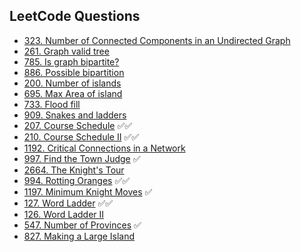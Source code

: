 ## LeetCode Questions

- [323. Number of Connected Components in an Undirected Graph](https://leetcode.com/problems/number-of-connected-components-in-an-undirected-graph/)
- [261. Graph valid tree](https://leetcode.com/problems/graph-valid-tree/)
- [785. Is graph bipartite?](https://leetcode.com/problems/is-graph-bipartite/)
- [886. Possible bipartition](https://leetcode.com/problems/possible-bipartition/)
- [200. Number of islands](https://leetcode.com/problems/number-of-islands/)
- [695. Max Area of island](https://leetcode.com/problems/max-area-of-island/)
- [733. Flood fill](https://leetcode.com/problems/flood-fill/)
- [909. Snakes and ladders](https://leetcode.com/problems/snakes-and-ladders/)
- [207. Course Schedule](https://leetcode.com/problems/course-schedule/) ✅✅
- [210. Course Schedule II](https://leetcode.com/problems/course-schedule-ii/) ✅✅
- [1192. Critical Connections in a Network](https://leetcode.com/problems/critical-connections-in-a-network/)
- [997. Find the Town Judge](https://leetcode.com/problems/find-the-town-judge/) ✅
- [2664. The Knight's Tour](https://leetcode.com/problems/the-knights-tour/)
- [994. Rotting Oranges](https://leetcode.com/problems/rotting-oranges/) ✅✅
- [1197. Minimum Knight Moves](https://leetcode.com/problems/minimum-knight-moves/) ✅
- [127. Word Ladder](https://leetcode.com/problems/word-ladder/) ✅✅
- [126. Word Ladder II](https://leetcode.com/problems/word-ladder-ii/)
- [547. Number of Provinces](https://leetcode.com/problems/number-of-provinces/) ✅
- [827. Making a Large Island](https://leetcode.com/problems/making-a-large-island/)
